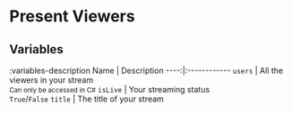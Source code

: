 # Present Viewers

## Variables
:variables-description
Name | Description
----:|:------------
`users` | All the viewers in your stream <br> <small>Can only be accessed in C#</small>
`isLive` | Your streaming status <br> `True`/`False`
`title` | The title of your stream